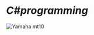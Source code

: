 # _C#programming_
![Yamaha mt10](https://www.motorcyclenews.com/wp-images/5115/2022-yamaha-mt-10-lead.jpg)  
